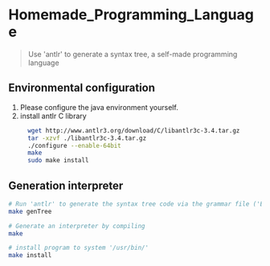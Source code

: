 # Homemade_Programming_Language
>   Use 'antlr' to generate a syntax tree, a self-made programming language



## Environmental configuration

1. Please configure the java environment yourself.
2. install antlr C library
    ```bash
      wget http://www.antlr3.org/download/C/libantlr3c-3.4.tar.gz
      tar -xzvf ./libantlr3c-3.4.tar.gz
      ./configure --enable-64bit
      make
      sudo make install
    ```



## Generation interpreter

``` bash
# Run 'antlr' to generate the syntax tree code via the grammar file ('ExprCppTree.g')
make genTree

# Generate an interpreter by compiling
make 

# install program to system '/usr/bin/'
make install 
```





